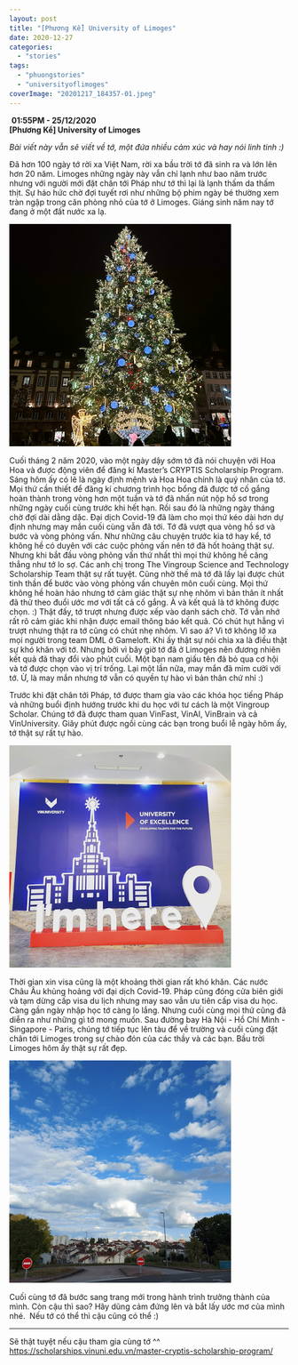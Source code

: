 ```yaml
---
layout: post
title: "[Phương Kể] University of Limoges"
date: 2020-12-27
categories: 
  - "stories"
tags: 
  - "phuongstories"
  - "universityoflimoges"
coverImage: "20201217_184357-01.jpeg"
---
```


 **01:55PM - 25/12/2020  
\[Phương Kể\] University of Limoges**

_Bài viết này vẫn sẽ viết về tớ, một đứa nhiều cảm xúc và hay nói linh tinh :)_

Đã hơn 100 ngày tớ rời xa Việt Nam, rời xa bầu trời tớ đã sinh ra và lớn lên hơn 20 năm. Limoges những ngày này vẫn chỉ lạnh như bao năm trước nhưng với người mới đặt chân tới Pháp như tớ thì lại là lạnh thấm da thấm thịt. Sự háo hức chờ đợi tuyết rơi như những bộ phim ngày bé thường xem tràn ngập trong căn phòng nhỏ của tớ ở Limoges. Giáng sinh năm nay tớ đang ở một đất nước xa lạ.

![](./images/f5df0-20201222_185244.jpg)

Cuối tháng 2 năm 2020, vào một ngày dậy sớm tớ đã nói chuyện với Hoa Hoa và được động viên để đăng kí Master’s CRYPTIS Scholarship Program. Sáng hôm ấy có lẽ là ngày định mệnh và Hoa Hoa chính là quý nhân của tớ. Mọi thứ cần thiết để đăng kí chương trình học bổng đã được tớ cố gắng hoàn thành trong vòng hơn một tuần và tớ đã nhấn nút nộp hồ sơ trong những ngày cuối cùng trước khi hết hạn. Rồi sau đó là những ngày tháng chờ đợi dài dằng dặc. Đại dịch Covid-19 đã làm cho mọi thứ kéo dài hơn dự định nhưng may mắn cuối cùng vẫn đã tới. Tớ đã vượt qua vòng hồ sơ và bước và vòng phỏng vấn. Như những câu chuyện trước kia tớ hay kể, tớ không hề có duyên với các cuộc phỏng vấn nên tớ đã hốt hoảng thật sự. Nhưng khi bắt đầu vòng phỏng vấn thứ nhất thì mọi thứ không hề căng thẳng như tớ lo sợ. Các anh chị trong The Vingroup Science and Technology Scholarship Team thật sự rất tuyệt. Cũng nhờ thế mà tớ đã lấy lại được chút tinh thần để bước vào vòng phỏng vấn chuyên môn cuối cùng. Mọi thứ không hề hoàn hảo nhưng tớ cảm giác thật sự nhẹ nhõm vì bản thân ít nhất đã thử theo đuổi ước mơ với tất cả cố gắng. À và kết quả là tớ không được chọn. :) Thật đấy, tớ trượt nhưng được xếp vào danh sách chờ. Tớ vẫn nhớ rất rõ cảm giác khi nhận được email thông báo kết quả. Có chút hụt hẫng vì trượt nhưng thật ra tớ cũng có chút nhẹ nhõm. Vì sao á? Vì tớ không lỡ xa mọi người trong team DML ở Gameloft. Khi ấy thật sự nói chia xa là điều thật sự khó khăn với tớ. Nhưng bởi vì bây giờ tớ đã ở Limoges nên đương nhiên kết quả đã thay đổi vào phút cuối. Một bạn nam giấu tên đã bỏ qua cơ hội và tớ được chọn vào vị trí trống. Lại một lần nữa, may mắn đã mỉm cười với tớ. Ừ, là may mắn nhưng tớ vẫn có quyền tự hào vì bản thân chứ nhỉ :)

Trước khi đặt chân tới Pháp, tớ được tham gia vào các khóa học tiếng Pháp và những buổi định hướng trước khi du học với tư cách là một Vingroup Scholar. Chúng tớ đã được tham quan VinFast, VinAI, VinBrain và cả VinUniversity. Giây phút được ngồi cùng các bạn trong buổi lễ ngày hôm ấy, tớ thật sự rất tự hào.

![](./images/8fd96-img_20200704_211945_055.jpg)

Thời gian xin visa cũng là một khoảng thời gian rất khó khăn. Các nước Châu Âu khủng hoảng với đại dịch Covid-19. Pháp cũng đóng cửa biên giới và tạm dừng cấp visa du lịch nhưng may sao vẫn ưu tiên cấp visa du học. Càng gần ngày nhập học tớ càng lo lắng. Nhưng cuối cùng mọi thứ cũng đã diễn ra như những gì tớ mong muốn. Sau đường bay Hà Nội - Hồ Chí Minh - Singapore - Paris, chúng tớ tiếp tục lên tàu để về trường và cuối cùng đặt chân tới Limoges trong sự chào đón của các thầy và các bạn. Bầu trời Limoges hôm ấy thật sự rất đẹp. 

![](./images/0ddf8-20200910_175717.jpg)

Cuối cùng tớ đã bước sang trang mới trong hành trình trưởng thành của mình. Còn cậu thì sao? Hãy dũng cảm đứng lên và bắt lấy ước mơ của mình nhé.  Nếu tớ có thể thì cậu cũng có thể :)

* * *

Sẽ thật tuyệt nếu cậu tham gia cùng tớ ^^  
https://scholarships.vinuni.edu.vn/master-cryptis-scholarship-program/
